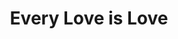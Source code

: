 ---
pid: ch424
title: Every Love is Love
location_transcription: Center City
coordinates: "[-75.163414488767, 39.952345823417]"
zipcode: '19133'
gen_neighborhood: North Philadelphia
neighborhood: Fairhill,North Philadelphia
outside_phl: 
age: '17'
age_range: 13-19
instagram: 
image_file_name: ch_424.jpg
proposal_transcription: We are All EQUAL
topic: 
topic_summary: 
type: 
keywords_other: 
credit: Armani Reyes
image_labels: 
twitter: 
facebook: 
permalink: "/monuments/ch424/"
layout: item-page
---